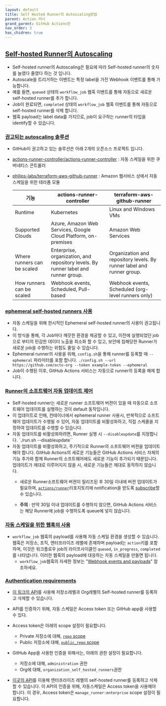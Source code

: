 ```yaml
---
layout: default
title: Self Hosted Runner의 Autoscaling방법
parent: Action 러너
grand_parent: GitHub Actions란
nav_order: 3
has_chidren: true
---
```


## [Self-hosted Runner의 Autoscaling](https://docs.github.com/en/enterprise-server@latest/actions/hosting-your-own-runners/autoscaling-with-self-hosted-runners)
  - Self-hosted runner의 Autoscaling은 필요에 따라 Self-hosted runner의 숫자를 늘였다 줄였다 하는 것 입니다. 
  - Autoscale을 트리거하는 이벤트는 특정 label을 가진 Webhook 이벤트를 통해 가능합니다. 
  - 예를 들면, `queued` 상태의 `workflow_job` 웹훅 이벤트를 통해 자동으로 새로운 self-hosted runner를 추가 합니다. 
  - Job이 완료되면, `completed` 상태의 `workflow_job` 웹훅 이벤트를 통해 자동으로 self-hosted runner를 삭제 합니다. 
  - 웹훅 payload는 label data를 가지므로, job이 요구하는 runner의 타입을 identify할 수 있습니다. 


### [권고되는 autoscaling 솔루션](https://docs.github.com/en/enterprise-server@latest/actions/hosting-your-own-runners/autoscaling-with-self-hosted-runners#recommended-autoscaling-solutions)
   - GitHub이 권고하고 있는 솔루션은 아래 2개의 오픈소스 프로젝트 입니다. 
   - [actions-runner-controller/actions-runner-controller](https://github.com/actions-runner-controller/actions-runner-controller) : 자동 스케일을 위한 쿠버네티스 콘트롤러
   - [philips-labs/terraform-aws-github-runner](https://github.com/philips-labs/terraform-aws-github-runner) : Amazon 웹서비스 상에서 자동 스케일을 위한 테라폼 모듈

     기능|actions-runner-controller|terraform-aws-github-runner
     --|--|--
     Runtime |Kubernetes |Linux and Windows VMs
     Supported Clouds|Azure, Amazon Web Services, Google Cloud Platform, on-premises|Amazon Web Services
     Where runners can be scaled |Enterprise, organization, and repository levels. By runner label and runner group. |Organization and repository levels. By runner label and runner group.
     How runners can be scaled|Webhook events, Scheduled, Pull-based |Webhook events, Scheduled (org-level runners only)

### [ephemeral self-hosted runners 사용](https://docs.github.com/en/enterprise-server@latest/actions/hosting-your-own-runners/autoscaling-with-self-hosted-runners#using-ephemeral-runners-for-autoscaling)  
   - 자동 스케일을 위해 한시적인 Ephemeral self-hosted runner의 사용이 권고됩니다. 
   - 이 방식을 통해, 각 Job마다 깨끗한 환경을 제공할 수 있고, 이전에 실행되었던 job으로 부터의 민감한 데이터 노출을 최소화 할 수 있고, 보안에 침해당한 Runner가 새로운 job을 수행하는 위험도 줄일 수 있습니다. 
   - Ephemeral runner의 사용을 위해, `config.sh`을 통해 runner를 등록할 때 `--ephemeral` 파라미터를 포함 합니다. 
    `./config.sh --url https://github.com/octo-org --token example-token --ephemeral`
   - Job이 수행된 이후, GitHub Actions 서비스는 자동으로 runner의 등록을 해제 합니다. 


### [Runner의 소프트웨어 자동 업데이트 제어](https://docs.github.com/en/enterprise-server@latest/actions/hosting-your-own-runners/autoscaling-with-self-hosted-runners#controlling-runner-software-updates-on-self-hosted-runners)
   - Self-hosted runner는 새로운 runner 소프트웨어 버젼이 있을 때 자동으로 소프트웨어 업데이트를 실행하는 것이 default 동작입니다. 
   - 이 업데이트로 인해, 컨테이너에서 ephemeral runner 사용시, 반복적으로 소프트웨어 업데이트가 수행될 수 있어, 자동 업데이트를 비활성화하고, 직접 스케줄을 지정하여 업데이트를 수행할 수 있습니다. 
   - 자동 업데이트를 비활성화하려면, Runner 실행 시 `--disableupdate`를 지정합니다. 
   `./run.sh --disableupdate``
   - 자동 업데이트를 비활성화하고, 주기적으로 Runner의 소프트웨어 버젼을 업데이트 해야 합니다. GitHub Actions의 새로운 기능들은 GitHub Actions 서비스 자체의 기능 추가와 함께 Runner의 소프트웨어에도 새로운 기능이 추가되기 때문입니다. 업데이트가 제대로 이루어지지 않을 시, 새로운 기능들은 제대로 동작하지 않습니다. 
     - 새로운 Runner소프트웨어 버젼이 릴리즈된 후 30일 이내에 버젼 업데이트가 필요하며, [`actions/runner`](https://github.com/actions/runner/releases)리포지토리에 notification을 받도록 [subscribe](https://docs.github.com/en/enterprise-server@latest/account-and-profile/managing-subscriptions-and-notifications-on-github/setting-up-notifications/configuring-notifications#about-custom-notifications)할 수 있습니다. 
  
     - **주의** : 만약 30일 이내 업데이트를 수행하지 않으면, GitHub Actions 서비스는 해당 Runner에 job을 수행하도록 queue에 넣지 않습니다. 

### [자동 스케일을 위한 웹훅의 사용](https://docs.github.com/en/enterprise-server@latest/actions/hosting-your-own-runners/autoscaling-with-self-hosted-runners#using-webhooks-for-autoscaling)     

   - `workflow_job` 웹훅의 payload를 사용해 자동 스케일 환경을 생성할 수 있습니다. 웹훅은 저장소, 조직, 엔터프라이즈 레벨에 존재하며 payload는 `action`키를 포함하며, 이것은 워크플로우 job의 라이프사이클인 `queued`, `in_progress`, `completed`를 나타냅니다. 이러한 웹훅의 payload에 대응하는 자동 스케일을 만들면 됩니다. 
     - `workflow_job`웹훅의 자세한 정보는 "[Webhook events and payloads](https://docs.github.com/en/enterprise-server@latest/developers/webhooks-and-events/webhooks/webhook-events-and-payloads#workflow_job)" 참조하세요. 

### [Authentication requirements](https://docs.github.com/en/enterprise-server@latest/actions/hosting-your-own-runners/autoscaling-with-self-hosted-runners#authentication-requirements)
   - [이 링크의 API](https://docs.github.com/en/enterprise-server@latest/rest/reference/actions#self-hosted-runners)를 사용해 저장소레벨과 Org레벨의 Self-hosted runner를 등록하고 삭제할 수 있습니다. 
   - API를 인증하기 위해, 자동 스케일은 Access token 또는 GitHub app을 사용할 수 있다. 
   - Access token은 아래의 scope 설정이 필요합니다. 
     - Private 저장소에 대해, [`repo` scope](https://docs.github.com/en/enterprise-server@latest/apps/building-oauth-apps/understanding-scopes-for-oauth-apps/#available-scopes)
     - Public 저장소에 대해, [`public_repo` scope](https://docs.github.com/en/enterprise-server@latest/apps/building-oauth-apps/understanding-scopes-for-oauth-apps/#available-scopes)

   - GitHub App을 사용한 인증을 위해서는, 아래의 권한 설정이 필요합니다. 
     - 저장소에 대해, `administration` 권한
     - Org에 대해, `organization_self_hosted_runners`권한 
   - [이곳의 API]()를 이용해 엔터프라이즈 레벨의 self-hosted runner를 등록하고 삭제할 수 있습니다. 이 API의 인증을 위해, 자동스케일은 Access token을 사용해야 합니다. 이 경우, Access token은 `manage_runner:enterprise` scope 설정이 필요합니다. 